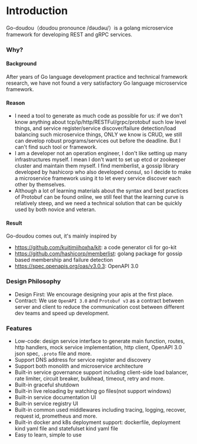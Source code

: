 # Introduction
Go-doudou（doudou pronounce /dəudəu/）is a golang microservice framework for developing REST and gRPC services.

### Why?
#### Background
After years of Go language development practice and technical framework research, we have not found a very satisfactory Go language microservice framework. 

#### Reason
- I need a tool to generate as much code as possible for us: if we don't know anything about tcp/ip/http/RESTFul/grpc/protobuf such low level things, and service register/service discover/failure detection/load balancing such microservice things, ONLY we know is CRUD, we still can develop robust programs/services out before the deadline. But I can't find such tool or framework.
- I am a developer not an operation engineer, I don't like setting up many infrastructures myself. I mean I don't want to set up etcd or zookeeper cluster and maintain them myself. I find memberlist, a gossip library developed by hashicorp who also developed consul, so I decide to make a microservice framework using it to let every service discover each other by themselves.
- Although a lot of learning materials about the syntax and best practices of Protobuf can be found online, we still feel that the learning curve is relatively steep, and we need a technical solution that can be quickly used by both novice and veteran.

#### Result
Go-doudou comes out, it's mainly inspired by 
- https://github.com/kujtimiihoxha/kit: a code generator cli for go-kit 
- https://github.com/hashicorp/memberlist: golang package for gossip based membership and failure detection
- https://spec.openapis.org/oas/v3.0.3: OpenAPI 3.0  

### Design Philosophy
- Design First: We encourage designing your apis at the first place.
- Contract: We use `OpenAPI 3.0` and `Protobuf v3` as a contract between server and client to reduce the communication cost between
  different dev teams and speed up development.

### Features
- Low-code: design service interface to generate main function, routes, http handlers, mock service implementation, http
  client, OpenAPI 3.0 json spec, `.proto` file and more.
- Support DNS address for service register and discovery
- Support both monolith and microservice architecture
- Built-in service governance support including client-side load balancer, rate limiter, circuit breaker, bulkhead, timeout, retry and more.
- Built-in graceful shutdown
- Built-in live reloading by watching go files(not support windows)
- Built-in service documentation UI
- Built-in service registry UI
- Built-in common used middlewares including tracing, logging, recover, request id, prometheus and more.
- Built-in docker and k8s deployment support: dockerfile, deployment kind yaml file and statefulset kind yaml file
- Easy to learn, simple to use